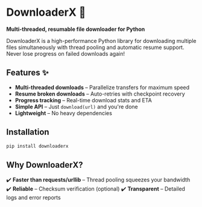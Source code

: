 # DownloaderX 🚀

**Multi-threaded, resumable file downloader for Python**

DownloaderX is a high-performance Python library for downloading multiple files simultaneously with thread pooling and automatic resume support. Never lose progress on failed downloads again!

## Features ✨

- **Multi-threaded downloads** – Parallelize transfers for maximum speed
- **Resume broken downloads** – Auto-retries with checkpoint recovery
- **Progress tracking** – Real-time download stats and ETA
- **Simple API** – Just `download(url)` and you're done
- **Lightweight** – No heavy dependencies

## Installation

```bash
pip install downloaderx
```

## Why DownloaderX?

✔️ **Faster than requests/urllib** – Thread pooling squeezes your bandwidth
✔️ **Reliable** – Checksum verification (optional)
✔️ **Transparent** – Detailed logs and error reports